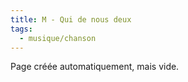 ```yaml
---
title: M - Qui de nous deux
tags:
  - musique/chanson
---
```


Page créée automatiquement, mais vide.
